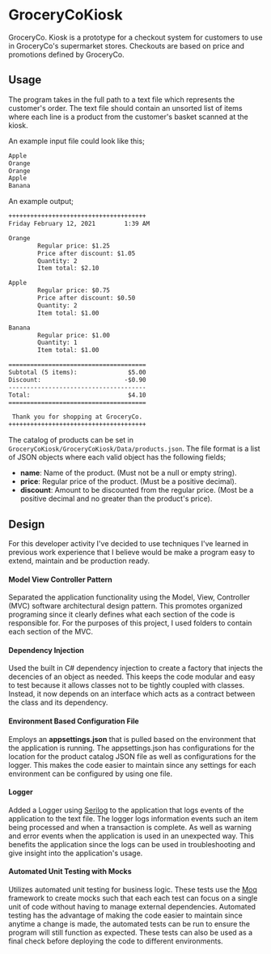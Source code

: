 # GroceryCoKiosk

GroceryCo. Kiosk is a prototype for a checkout system for customers to use in GroceryCo's supermarket stores. Checkouts are based on price and promotions defined by GroceryCo.

## Usage
The program takes in the full path to a text file which represents the customer's order. The text file should contain an unsorted list of items where each line is a product from the customer's basket scanned at the kiosk. 

An example input file could look like this;

```html
Apple
Orange
Orange
Apple
Banana
```

An example output;
```html
++++++++++++++++++++++++++++++++++++++
Friday February 12, 2021        1:39 AM

Orange
        Regular price: $1.25
        Price after discount: $1.05
        Quantity: 2
        Item total: $2.10

Apple
        Regular price: $0.75
        Price after discount: $0.50
        Quantity: 2
        Item total: $1.00

Banana
        Regular price: $1.00
        Quantity: 1
        Item total: $1.00

======================================
Subtotal (5 items):              $5.00
Discount:                       -$0.90
--------------------------------------
Total:                           $4.10
======================================

 Thank you for shopping at GroceryCo.
++++++++++++++++++++++++++++++++++++++
```


The catalog of products can be set in ```GroceryCoKiosk/GroceryCoKiosk/Data/products.json```.
The file format is a list of JSON objects where each valid object has the following fields;

- **name**: Name of the product. (Must not be a null or empty string). 
- **price**: Regular price of the product. (Must be a positive decimal).
- **discount**: Amount to be discounted from the regular price. (Most be a positive decimal and no greater than the product's price).


## Design
For this developer activity I've decided to use techniques I've learned in previous work experience that I believe would be make a program easy to extend, maintain and be production ready.

#### Model View Controller Pattern
Separated the application functionality using the Model, View, Controller (MVC) software architectural design pattern. This promotes organized programing since it clearly defines what each section of the code is responsible for. For the purposes of this project, I used folders to contain each section of the MVC.  

#### Dependency Injection
Used the built in C# dependency injection to create a factory that injects the decencies of an object as needed. This keeps the code modular  and easy to test because it allows classes not to be tightly coupled with classes. Instead, it now depends on an interface which acts as a contract between the class and its dependency.

#### Environment Based Configuration File
Employs an **appsettings.json** that is pulled based on the environment that the application is running. The appsettings.json has configurations for the location for the product catalog JSON file as well as configurations for the logger. This makes the code easier to maintain since any settings for each environment can be configured by using one file.

#### Logger
Added a Logger using [Serilog](https://serilog.net/) to the application that logs events of the application to the text file. The logger logs information events such an item being processed and when a transaction is complete. As well as warning and error events when the application is used in an unexpected way. This benefits the application since the logs can be used in troubleshooting and give insight into the application's usage.

#### Automated Unit Testing with Mocks
Utilizes automated unit testing for business logic. These tests use the [Moq](https://github.com/Moq/moq4/wiki/Quickstart) framework to create mocks such that each each test can focus on a single unit of code without having to manage external dependencies. Automated testing has the advantage of making the code easier to maintain since anytime a change is made, the automated tests can be run to ensure the program will still function as expected. These tests can also be used as a final check before deploying the code to different environments.

